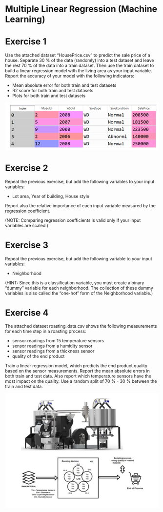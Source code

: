# Multiple Linear Regression (Machine Learning)

# Exercise 1 
Use the attached dataset “HousePrice.csv” to predict the sale price of a house. Separate 30 % of the data (randomly) into a test dataset and leave the rest 70 % of the data into a train dataset. Then use the train dataset to build a linear regression model with the living area as your input variable. Report the accuracy of your model with the following indicators:

* Mean absolute error for both train and test datasets
* R2 score for both train and test datasets
* Plots for both train and test datasets

![](ex1.png)

# Exercise 2 
Repeat the previous exercise, but add the following variables to your input variables:

* Lot area, Year of building, House style
  
Report also the relative importance of each input variable measured by the regression coefficient.

(NOTE: Comparing regression coefficients is valid only if your input variables are scaled.)


# Exercise 3
Repeat the previous exercise, but add the following variable to your input variables:

* Neighborhood
  
(HINT: Since this is a classification variable, you must create a binary “dummy” variable for each neighborhood. The collection of these dummy variables is also called the “one-hot” form of the Neighborhood variable.)


# Exercise 4
The attached dataset roasting_data.csv shows the following measurements for each time step in a roasting process:

* sensor readings from 15 temperature sensors
* sensor readings from a humidity sensor
* sensor readings from a thickness sensor
* quality of the end product

Train a linear regression model, which predicts the end product quality based on the sensor measurements. Report the mean absolute errors in both train and test data. Also report which temperature sensors have the most impact on the quality. Use a random split of 70 % - 30 % between the train and test data.

![](ex4.png)
